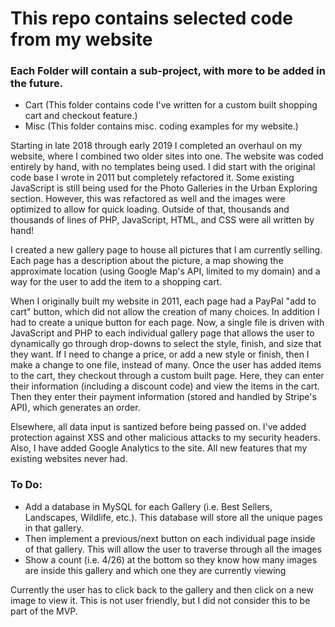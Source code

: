 # This repo contains selected code from my website

### Each Folder will contain a sub-project, with more to be added in the future.
* Cart (This folder contains code I've written for a custom built shopping cart and checkout feature.)
* Misc (This folder contains misc. coding examples for my website.)

Starting in late 2018 through early 2019 I completed an overhaul on my website, where I combined two older sites into one. The website was coded entirely by hand, with no templates being used. I did start with the original code base I wrote in 2011 but completely refactored it. Some existing JavaScript is still being used for the Photo Galleries in the Urban Exploring section. However, this was refactored as well and the images were optimized to allow for quick loading. Outside of that, thousands and thousands of lines of PHP, JavaScript, HTML, and CSS were all written by hand!

I created a new gallery page to house all pictures that I am currently selling. Each page has a description about the picture, a map showing the approximate location (using Google Map's API, limited to my domain) and a way for the user to add the item to a shopping cart. 

When I originally built my website in 2011, each page had a PayPal "add to cart" button, which did not allow the creation of many choices. In addition I had to create a unique button for each page. Now, a single file is driven with JavaScript and PHP to each individual gallery page that allows the user to dynamically go through drop-downs to select the style, finish, and size that they want. If I need to change a price, or add a new style or finish, then I make a change to one file, instead of many. Once the user has added items to the cart, they checkout through a custom built page. Here, they can enter their information (including a discount code) and view the items in the cart. Then they enter their payment information (stored and handled by Stripe's API), which generates an order.

Elsewhere, all data input is santized before being passed on. I've added protection against XSS and other malicious attacks to my security headers. Also, I have added Google Analytics to the site. All new features that my existing websites never had.

### To Do:
* Add a database in MySQL for each Gallery (i.e. Best Sellers, Landscapes, Wildlife, etc.). This database will store all the unique pages in that gallery.
* Then implement a previous/next button on each individual page inside of that gallery. This will allow the user to traverse through all the images
* Show a count (i.e. 4/26) at the bottom so they know how many images are inside this gallery and which one they are currently viewing

Currently the user has to click back to the gallery and then click on a new image to view it. This is not user friendly, but I did not consider this to be part of the MVP.